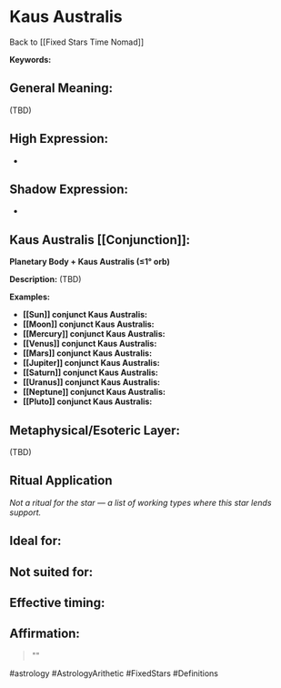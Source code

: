 # Kaus Australis

Back to [[Fixed Stars Time Nomad]]

**Keywords:** 

## General Meaning:
(TBD)

## High Expression:
- 

## Shadow Expression:
- 

## Kaus Australis [[Conjunction]]:

**Planetary Body + Kaus Australis (≤1° orb)**

**Description:**
(TBD)

**Examples:**
- **[[Sun]] conjunct Kaus Australis:** 
- **[[Moon]] conjunct Kaus Australis:** 
- **[[Mercury]] conjunct Kaus Australis:** 
- **[[Venus]] conjunct Kaus Australis:** 
- **[[Mars]] conjunct Kaus Australis:** 
- **[[Jupiter]] conjunct Kaus Australis:** 
- **[[Saturn]] conjunct Kaus Australis:** 
- **[[Uranus]] conjunct Kaus Australis:** 
- **[[Neptune]] conjunct Kaus Australis:** 
- **[[Pluto]] conjunct Kaus Australis:** 

## Metaphysical/Esoteric Layer:
(TBD)

## Ritual Application
*Not a ritual for the star — a list of working types where this star lends support.*

**Ideal for:**
- 
**Not suited for:**
- 
**Effective timing:**
- 

## Affirmation:

> ""

#astrology #AstrologyArithetic #FixedStars #Definitions
